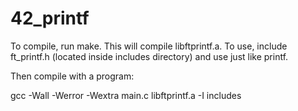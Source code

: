 # 42_printf

To compile, run make. This will compile libftprintf.a. 
To use, include ft_printf.h (located inside includes directory) and use just like printf.

Then compile with a program:

gcc -Wall -Werror -Wextra main.c libftprintf.a -I includes
